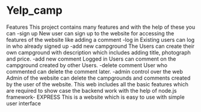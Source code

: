 # Yelp_camp
Features
This project contains many features and with the help of these you can 
	-sign up
New user can sign up to the website for accessing the features of the website like adding a comment
	-log in
		Existing users can log in who already signed up
	-add new campground
The Users can create their own campground with description which includes adding title, photograph and price. 
	-add new comment
Logged in Users can comment on the campground created by other Users.
	-delete comment
		User who commented can delete the comment later.
	-admin control over the web
Admin of the website can delete the campgrounds and comments created by the user of the website.
This web includes all the basic features which are required to show case the backend 
work with the help of node.js framework- EXPRESS
This is a website which is easy to use with simple user interface
